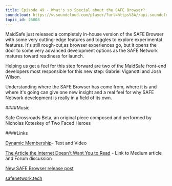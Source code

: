 ```yaml
---
title: Episode 49 - What's so Special about the SAFE Browser?
soundcloud: https://w.soundcloud.com/player/?url=https%3A//api.soundcloud.com/tracks/547484862
topic_id: 26808
---
```


MaidSafe just released a completely in-house version of the SAFE Browser with some very cutting-edge features and toggles to explore experimental features. It's still rough-cut,as browser experiences go, but it opens the door to some very advanced development options as the SAFE Network matures toward readiness for launch.

Helping us get a feel for this step forward are two of the MaidSafe front-end developers most responsible for this new step: Gabriel Viganotti and Josh Wilson.

Understanding where the SAFE Browser has come from, where it is and where it's going can give one new insight and a real feel for why SAFE Network development is really in a field of its own.

####Music

Safe Crossroads Beta, an original piece composed and performed by Nicholas Koteskey of Two Faced Heroes

####Links

[Dynamic Membership](https://safenetforum.org/t/new-video-blog-post-dynamic-membership/26724%20)- Text and Video

[The Article the Internet Doesn't Want You to Read](https://safenetforum.org/t/new-medium-article-published-the-article-the-internet-doesn-t-want-you-to-read/26786/) - Link to Medium article and Forum discussion

[New SAFE Browser release post](https://safenetforum.org/t/safe-browser-v0-11-0-release/26792)

[safenetwork.tech](https://safenetwork.tech)
